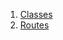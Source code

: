 

1. [Classes](file-___home_harshil_Desktop_open-source_palisadoes_talawa_lib_constants_routing_constants/#classes)
2. [Routes](file-___home_harshil_Desktop_open-source_palisadoes_talawa_lib_constants_routing_constants/Routes-class.html)
